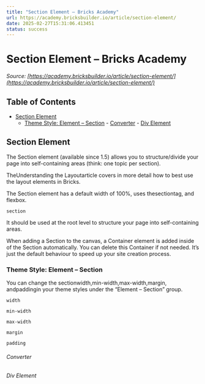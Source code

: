 ```yaml
---
title: "Section Element – Bricks Academy"
url: https://academy.bricksbuilder.io/article/section-element/
date: 2025-02-27T15:31:06.413451
status: success
---
```


# Section Element – Bricks Academy

*Source: [https://academy.bricksbuilder.io/article/section-element/](https://academy.bricksbuilder.io/article/section-element/)*

## Table of Contents

- [Section Element](#section-element)
  - [Theme Style: Element – Section](#theme-style-element--section)
        - [Converter](#converter)
        - [Div Element](#div-element)

## Section Element

The Section element (available since 1.5) allows you to structure/divide your page into self-containing areas (think: one topic per section).

TheUnderstanding the Layoutarticle covers in more detail how to best use the layout elements in Bricks.

The Section element has a default width of 100%, uses thesectiontag, and flexbox.

`section`

It should be used at the root level to structure your page into self-containing areas.

When adding a Section to the canvas, a Container element is added inside of the Section automatically. You can delete this Container if not needed. It’s just the default behaviour to speed up your site creation process.

### Theme Style: Element – Section

You can change the sectionwidth,min-width,max-width,margin, andpaddingin your theme styles under the “Element – Section” group.

`width`

`min-width`

`max-width`

`margin`

`padding`

###### Converter

###### Div Element

